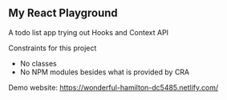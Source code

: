 ## My React Playground

A todo list app trying out Hooks and Context API

Constraints for this project

- No classes
- No NPM modules besides what is provided by CRA

Demo website: https://wonderful-hamilton-dc5485.netlify.com/
